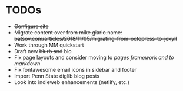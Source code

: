 # TODOs

* ~~Configure site~~
* ~~Migrate content over from mike.giarlo.name: batsov.com/articles/2018/11/05/migrating-from-octopress-to-jekyll~~
* Work through MM quickstart
* Draft new ~~blurb and~~ bio
* Fix page layouts and consider moving to _pages framework and to markdown_
* Fix fontawesome email icons in sidebar and footer
* Import Penn State diglib blog posts
* Look into indieweb enhancements (netlify, etc.)
